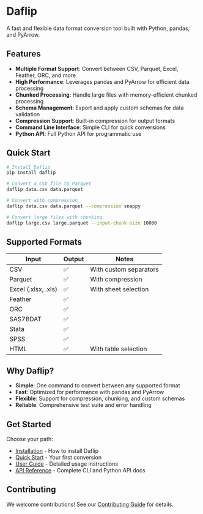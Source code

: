 # Daflip

A fast and flexible data format conversion tool built with Python, pandas, and PyArrow.

## Features

- **Multiple Format Support**: Convert between CSV, Parquet, Excel, Feather, ORC, and more
- **High Performance**: Leverages pandas and PyArrow for efficient data processing
- **Chunked Processing**: Handle large files with memory-efficient chunked processing
- **Schema Management**: Export and apply custom schemas for data validation
- **Compression Support**: Built-in compression for output formats
- **Command Line Interface**: Simple CLI for quick conversions
- **Python API**: Full Python API for programmatic use

## Quick Start

```bash
# Install Daflip
pip install daflip

# Convert a CSV file to Parquet
daflip data.csv data.parquet

# Convert with compression
daflip data.csv data.parquet --compression snappy

# Convert large files with chunking
daflip large.csv large.parquet --input-chunk-size 10000
```

## Supported Formats

| Input               | Output | Notes                  |
| ------------------- | ------ | ---------------------- |
| CSV                 | ✅      | With custom separators |
| Parquet             | ✅      | With compression       |
| Excel (.xlsx, .xls) | ✅      | With sheet selection   |
| Feather             | ✅      |                        |
| ORC                 | ✅      |                        |
| SAS7BDAT            | ✅      |                        |
| Stata               | ✅      |                        |
| SPSS                | ✅      |                        |
| HTML                | ✅      | With table selection   |

## Why Daflip?

- **Simple**: One command to convert between any supported format
- **Fast**: Optimized for performance with pandas and PyArrow
- **Flexible**: Support for compression, chunking, and custom schemas
- **Reliable**: Comprehensive test suite and error handling

## Get Started

Choose your path:

- [Installation](getting-started/installation.md) - How to install Daflip
- [Quick Start](getting-started/quick-start.md) - Your first conversion
- [User Guide](user-guide/basic-usage.md) - Detailed usage instructions
- [API Reference](api/cli-reference.md) - Complete CLI and Python API docs

## Contributing

We welcome contributions! See our [Contributing Guide](development/contributing.md) for details.
